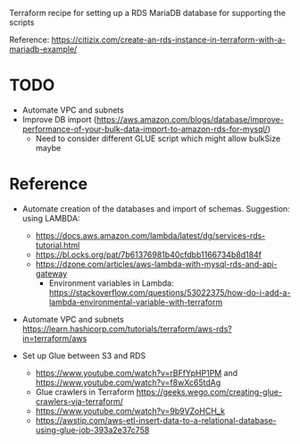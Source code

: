Terraform recipe for setting up a RDS MariaDB database for supporting the scripts

Reference: https://citizix.com/create-an-rds-instance-in-terraform-with-a-mariadb-example/

# TODO

* Automate VPC and subnets
* Improve DB import (https://aws.amazon.com/blogs/database/improve-performance-of-your-bulk-data-import-to-amazon-rds-for-mysql/)
  * Need to consider different GLUE script which might allow bulkSize maybe

# Reference

* Automate creation of the databases and import of schemas. Suggestion: using LAMBDA:
  * https://docs.aws.amazon.com/lambda/latest/dg/services-rds-tutorial.html
  * https://bl.ocks.org/pat/7b61376981b40cfdbb1166734b8d184f
  * https://dzone.com/articles/aws-lambda-with-mysql-rds-and-api-gateway
  	* Environment variables in Lambda: https://stackoverflow.com/questions/53022375/how-do-i-add-a-lambda-environmental-variable-with-terraform

* Automate VPC and subnets https://learn.hashicorp.com/tutorials/terraform/aws-rds?in=terraform/aws

* Set up Glue between S3 and RDS
  * https://www.youtube.com/watch?v=rBFfYpHP1PM and  https://www.youtube.com/watch?v=f8wXc65tdAg
  * Glue crawlers in Terraform https://geeks.wego.com/creating-glue-crawlers-via-terraform/
  * https://www.youtube.com/watch?v=9b9VZoHCH_k
  * https://awstip.com/aws-etl-insert-data-to-a-relational-database-using-glue-job-393a2e37c758

